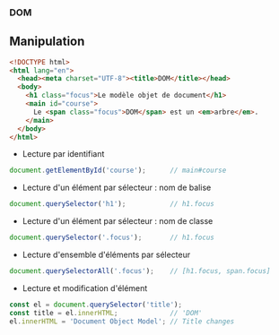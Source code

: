 ### DOM
## Manipulation


```html fix
<!DOCTYPE html>
<html lang="en">
  <head><meta charset="UTF-8"><title>DOM</title></head>
  <body>
    <h1 class="focus">Le modèle objet de document</h1>
    <main id="course">
      Le <span class="focus">DOM</span> est un <em>arbre</em>.
    </main>
  </body>
</html>
```

<div class="r-stack">

<div class="fragment fade-in-then-out" data-fragment-index="1">

* Lecture par identifiant

```javascript fix
document.getElementById('course');      // main#course
```

</div>

<div class="fragment fade-in-then-out" data-fragment-index="2">

* Lecture d'un élément par sélecteur : nom de balise

```javascript fix
document.querySelector('h1');           // h1.focus
```

</div>

<div class="fragment fade-in-then-out">

* Lecture d'un élément par sélecteur : nom de classe

```javascript fix
document.querySelector('.focus');       // h1.focus
```

</div>

<div class="fragment fade-in-then-out">

* Lecture d'ensemble d'éléments par sélecteur

```javascript fix
document.querySelectorAll('.focus');    // [h1.focus, span.focus]
```

</div>

<div class="fragment">

* Lecture et modification d'élément

```javascript fix
const el = document.querySelector('title');
const title = el.innerHTML;             // 'DOM'
el.innerHTML = 'Document Object Model'; // Title changes
```

</div>

</div>
